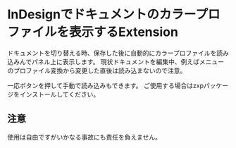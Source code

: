 # InDesignでドキュメントのカラープロファイルを表示するExtension

ドキュメントを切り替える時、保存した後に自動的にカラープロファイルを読み込みんでパネル上に表示します。
現状ドキュメントを編集中、例えばメニューのプロファイル変換から変更した直後は読み込まないので注意。

一応ボタンを押して手動で読み込みもできます。
ご使用する場合はzxpパッケージをインストールしてください。

## 注意

使用は自由ですがいかなる事故にも責任を負えません。

